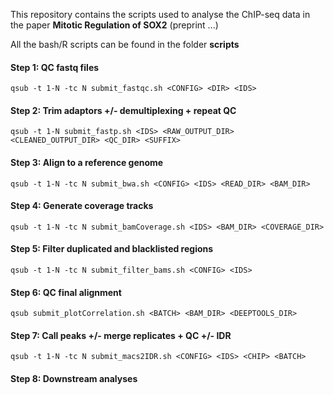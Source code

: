 This repository contains the scripts used to analyse the ChIP-seq data in the paper **Mitotic Regulation of SOX2** (preprint ...)

All the bash/R scripts can be found in the folder **scripts**

#### Step 1: QC fastq files
`qsub -t 1-N -tc N submit_fastqc.sh <CONFIG> <DIR> <IDS>`
#### Step 2: Trim adaptors +/- demultiplexing + repeat QC
`qsub -t 1-N submit_fastp.sh <IDS> <RAW_OUTPUT_DIR> <CLEANED_OUTPUT_DIR> <QC_DIR> <SUFFIX>`
#### Step 3: Align to a reference genome
`qsub -t 1-N -tc N submit_bwa.sh <CONFIG> <IDS> <READ_DIR> <BAM_DIR>`
#### Step 4: Generate coverage tracks
`qsub -t 1-N -tc N submit_bamCoverage.sh <IDS> <BAM_DIR> <COVERAGE_DIR>`
#### Step 5: Filter duplicated and blacklisted regions
`qsub -t 1-N -tc N submit_filter_bams.sh <CONFIG> <IDS>`
#### Step 6: QC final alignment
`qsub submit_plotCorrelation.sh <BATCH> <BAM_DIR> <DEEPTOOLS_DIR>`
#### Step 7: Call peaks +/- merge replicates + QC +/- IDR
`qsub -t 1-N -tc N submit_macs2IDR.sh <CONFIG> <IDS> <CHIP> <BATCH>`
#### Step 8: Downstream analyses



